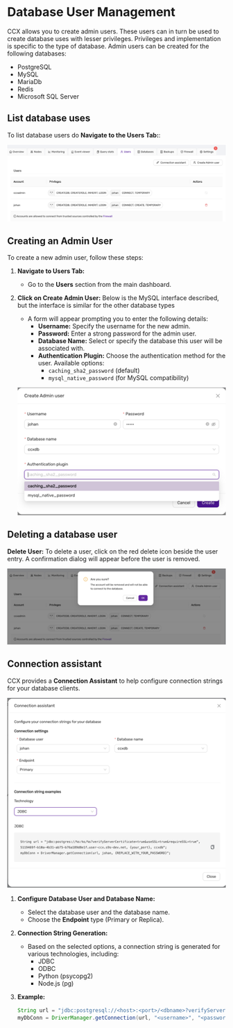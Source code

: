# Database User Management
CCX allows you to create admin users. These users can in turn be used to create database uses with lesser privileges.
Privileges and implementation is specific to the type of database. Admin users can be created for the following databases:
* PostgreSQL
* MySQL
* MariaDb
* Redis
* Microsoft SQL Server


## List database uses

To list database users do **Navigate to the Users Tab:**:

   ![List Database User](../images/listusers2.png)

## Creating an Admin User

To create a new admin user, follow these steps:

1. **Navigate to Users Tab:**
   - Go to the **Users** section from the main dashboard.

2. **Click on Create Admin User:**
Below is the MySQL interface described, but the interface is similar for the other database types
   - A form will appear prompting you to enter the following details:
     - **Username:** Specify the username for the new admin.
     - **Password:** Enter a strong password for the admin user.
     - **Database Name:** Select or specify the database this user will be associated with.
     - **Authentication Plugin:** Choose the authentication method for the user. Available options:
       - `caching_sha2_password` (default)
       - `mysql_native_password` (for MySQL compatibility)

   ![Create Admin User](../images/createusermysql.png)

## Deleting a database user
**Delete User:** To delete a user, click on the red delete icon beside the user entry.
A confirmation dialog will appear before the user is removed.

![Delete User Confirmation](../images/dropuser.png)

## Connection assistant

CCX provides a **Connection Assistant** to help configure connection strings for your database clients.

![Connection assistant](../images/connectionassistant.png)


1. **Configure Database User and Database Name:**
   - Select the database user and the database name.
   - Choose the **Endpoint** type (Primary or Replica).

2. **Connection String Generation:**
   - Based on the selected options, a connection string is generated for various technologies, including:
     - JDBC
     - ODBC
     - Python (psycopg2)
     - Node.js (pg)

3. **Example:**
   ```java
   String url = "jdbc:postgresql://<host>:<port>/<dbname>?verifyServerCertificate=true&useSSL=true&requireSSL=true";
   myDbConn = DriverManager.getConnection(url, "<username>", "<password>");
